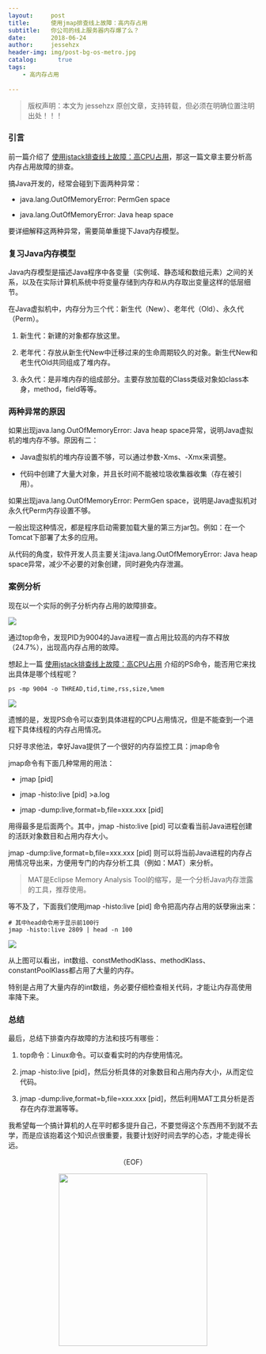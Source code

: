 ```yaml
---
layout:     post
title:      使用jmap排查线上故障：高内存占用
subtitle:   你公司的线上服务器内存爆了么？
date:       2018-06-24            
author:     jessehzx                
header-img: img/post-bg-os-metro.jpg
catalog: 	  true
tags:
    - 高内存占用
        
---
```


> 版权声明：本文为 jessehzx 原创文章，支持转载，但必须在明确位置注明出处！！！

### 引言
前一篇介绍了 [使用jstack排查线上故障：高CPU占用](https://mp.weixin.qq.com/s?__biz=MzU5MDYxOTc2NQ==&mid=2247483677&idx=1&sn=3bdbd1b7ce5a195a7d42016fcc2e54a7&chksm=fe3a3407c94dbd11b441c824c1d03aff9d7cb74ff21066f8b9ab90460a100d34d13d2d1a6e0b#rd)，那这一篇文章主要分析高内存占用故障的排查。

搞Java开发的，经常会碰到下面两种异常：

- java.lang.OutOfMemoryError: PermGen space

- java.lang.OutOfMemoryError: Java heap space

要详细解释这两种异常，需要简单重提下Java内存模型。

### 复习Java内存模型

Java内存模型是描述Java程序中各变量（实例域、静态域和数组元素）之间的关系，以及在实际计算机系统中将变量存储到内存和从内存取出变量这样的低层细节。

在Java虚拟机中，内存分为三个代：新生代（New）、老年代（Old）、永久代（Perm）。

1. 新生代：新建的对象都存放这里。

2. 老年代：存放从新生代New中迁移过来的生命周期较久的对象。新生代New和老生代Old共同组成了堆内存。

3. 永久代：是非堆内存的组成部分。主要存放加载的Class类级对象如class本身，method，field等等。

### 两种异常的原因

如果出现java.lang.OutOfMemoryError: Java heap space异常，说明Java虚拟机的堆内存不够。原因有二：

- Java虚拟机的堆内存设置不够，可以通过参数-Xms、-Xmx来调整。

- 代码中创建了大量大对象，并且长时间不能被垃圾收集器收集（存在被引用）。

如果出现java.lang.OutOfMemoryError: PermGen space，说明是Java虚拟机对永久代Perm内存设置不够。

一般出现这种情况，都是程序启动需要加载大量的第三方jar包。例如：在一个Tomcat下部署了太多的应用。 

从代码的角度，软件开发人员主要关注java.lang.OutOfMemoryError: Java heap space异常，减少不必要的对象创建，同时避免内存泄漏。

### 案例分析

现在以一个实际的例子分析内存占用的故障排查。

![](https://ws4.sinaimg.cn/large/006tKfTcgy1fsmn9wox3sj30ev06c400.jpg)

通过top命令，发现PID为9004的Java进程一直占用比较高的内存不释放（24.7%），出现高内存占用的故障。

想起上一篇 [使用jstack排查线上故障：高CPU占用](https://mp.weixin.qq.com/s?__biz=MzU5MDYxOTc2NQ==&mid=2247483677&idx=1&sn=3bdbd1b7ce5a195a7d42016fcc2e54a7&chksm=fe3a3407c94dbd11b441c824c1d03aff9d7cb74ff21066f8b9ab90460a100d34d13d2d1a6e0b#rd) 介绍的PS命令，能否用它来找出具体是哪个线程呢？

```
ps -mp 9004 -o THREAD,tid,time,rss,size,%mem
```

![](https://ws1.sinaimg.cn/large/006tKfTcgy1fsmn8c1helj30ez063dgv.jpg)

遗憾的是，发现PS命令可以查到具体进程的CPU占用情况，但是不能查到一个进程下具体线程的内存占用情况。

只好寻求他法，幸好Java提供了一个很好的内存监控工具：jmap命令

jmap命令有下面几种常用的用法：

- jmap [pid]

- jmap -histo:live [pid] >a.log

- jmap -dump:live,format=b,file=xxx.xxx [pid]

用得最多是后面两个。其中，jmap -histo:live [pid] 可以查看当前Java进程创建的活跃对象数目和占用内存大小。

jmap -dump:live,format=b,file=xxx.xxx [pid] 则可以将当前Java进程的内存占用情况导出来，方便用专门的内存分析工具（例如：MAT）来分析。

> MAT是Eclipse Memory Analysis Tool的缩写，是一个分析Java内存泄露的工具，推荐使用。

等不及了，下面我们使用jmap -histo:live [pid] 命令把高内存占用的妖孽揪出来：

```
# 其中head命令用于显示前100行
jmap -histo:live 2809 | head -n 100
```

![](https://ws1.sinaimg.cn/large/006tKfTcgy1fsmn7rnjqxj30de0akq4h.jpg)

从上图可以看出，int数组、constMethodKlass、methodKlass、constantPoolKlass都占用了大量的内存。

特别是占用了大量内存的int数组，务必要仔细检查相关代码，才能让内存高使用率降下来。

 
### 总结 

最后，总结下排查内存故障的方法和技巧有哪些：

1. top命令：Linux命令。可以查看实时的内存使用情况。  

2. jmap -histo:live [pid]，然后分析具体的对象数目和占用内存大小，从而定位代码。

3. jmap -dump:live,format=b,file=xxx.xxx [pid]，然后利用MAT工具分析是否存在内存泄漏等等。

我希望每一个搞计算机的人在平时都多提升自己，不要觉得这个东西用不到就不去学，而是应该抱着这个知识点很重要，我要计划好时间去学的心态，才能走得长远。

<p align="center">（EOF）</p>

<p align="center"><img src="https://ws3.sinaimg.cn/large/006tKfTcgy1fs2fjgw2icj30im0lk0um.jpg" width="300" height="348"/></p>